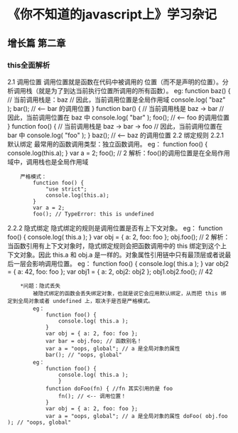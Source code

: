# 《你不知道的javascript上》学习杂记
## 增长篇 第二章
### this全面解析
2.1 调用位置
     调用位置就是函数在代码中被调用的 位置（而不是声明的位置）。分析调用栈（就是为了到达当前执行位置所调用的所有函数）。
     eg:
        function baz() { 
            // 当前调用栈是：baz 
            // 因此，当前调用位置是全局作用域 
            console.log( "baz" ); 
            bar(); // <-- bar 的调用位置 
            }
        function bar() {
            // 当前调用栈是 baz -> bar 
            // 因此，当前调用位置在 baz 中 
            console.log( "bar" ); 
            foo(); // <-- foo 的调用位置 
            }
        function foo() { 
            // 当前调用栈是 baz -> bar -> foo 
            // 因此，当前调用位置在 bar 中 
            console.log( "foo" ); 
            }
            baz(); // <-- baz 的调用位置
2.2 绑定规则
   2.2.1 默认绑定
      最常用的函数调用类型：独立函数调用。
        eg：
            function foo() { 
                console.log(this.a); 
            } 
            var a = 2; 
            foo(); // 2
        解析：foo()的调用位置是在全局作用域中，调用栈也是全局作用域
        
        严格模式：
            function foo() { 
                "use strict"; 
                console.log(this.a); 
            }
            var a = 2; 
            foo(); // TypeError: this is undefined
   2.2.2 隐式绑定
        隐式绑定的规则是调用位置是否有上下文对象。
        eg：
            function foo() { 
                console.log( this.a ); 
            }
            var obj = { 
                a: 2, 
                foo: foo 
            };
            obj.foo(); // 2
        解析：当函数引用有上下文对象时，隐式绑定规则会把函数调用中的 this 绑定到这个上下文对象。因此 this.a 和 obj.a 是一样的。对象属性引用链中只有最顶层或者说最后一层会影响调用位置。
        eg：
        function foo() { 
            console.log( this.a ); 
        }
        var obj2 = { a: 42, foo: foo };
        var obj1 = { a: 2, obj2: obj2 };
        obj1.obj2.foo(); // 42

        *问题：隐式丢失
            被隐式绑定的函数会丢失绑定对象，也就是说它会应用默认绑定，从而把 this 绑定到全局对象或者 undefined 上，取决于是否是严格模式。
            eg：
                function foo() { 
                    console.log( this.a ); 
                }
                var obj = { a: 2, foo: foo };
                var bar = obj.foo; // 函数别名！
                var a = "oops, global"; // a 是全局对象的属性 
                bar(); // "oops, global"
            eg：
                function foo() { 
                    console.log( this.a ); 
                    }
                function doFoo(fn) { //fn 其实引用的是 foo 
                    fn(); // <-- 调用位置！ 
                }
                var obj = { a: 2, foo: foo };
                var a = "oops, global"; // a 是全局对象的属性 doFoo( obj.foo ); // "oops, global"
